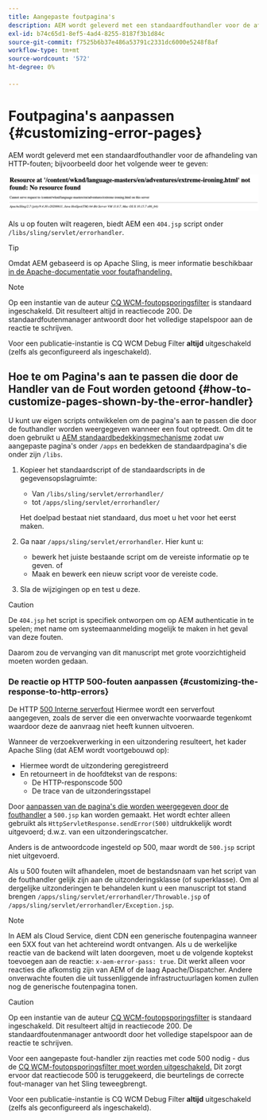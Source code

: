 ```yaml
---
title: Aangepaste foutpagina's
description: AEM wordt geleverd met een standaardfouthandler voor de afhandeling van HTTP-fouten, die kan worden aangepast.
exl-id: b74c65d1-8ef5-4ad4-8255-8187f3b1d84c
source-git-commit: f7525b6b37e486a53791c2331dc6000e5248f8af
workflow-type: tm+mt
source-wordcount: '572'
ht-degree: 0%

---
```


# Foutpagina&#39;s aanpassen {#customizing-error-pages}

AEM wordt geleverd met een standaardfouthandler voor de afhandeling van HTTP-fouten; bijvoorbeeld door het volgende weer te geven:

![Standaardfoutbericht](assets/error-message-standard.png)

Als u op fouten wilt reageren, biedt AEM een `404.jsp` script onder `/libs/sling/servlet/errorhandler`.

>[!TIP]
>
>Omdat AEM gebaseerd is op Apache Sling, is meer informatie beschikbaar [in de Apache-documentatie voor foutafhandeling.](https://sling.apache.org/documentation/the-sling-engine/errorhandling.html)

>[!NOTE]
>
>Op een instantie van de auteur [CQ WCM-foutopsporingsfilter](/help/implementing/deploying/configuring-osgi.md) is standaard ingeschakeld. Dit resulteert altijd in reactiecode 200. De standaardfoutenmanager antwoordt door het volledige stapelspoor aan de reactie te schrijven.
>
>Voor een publicatie-instantie is CQ WCM Debug Filter **altijd** uitgeschakeld (zelfs als geconfigureerd als ingeschakeld).

## Hoe te om Pagina&#39;s aan te passen die door de Handler van de Fout worden getoond {#how-to-customize-pages-shown-by-the-error-handler}

U kunt uw eigen scripts ontwikkelen om de pagina&#39;s aan te passen die door de fouthandler worden weergegeven wanneer een fout optreedt. Om dit te doen gebruikt u [AEM standaardbedekkingsmechanisme](/help/implementing/developing/introduction/overlays.md) zodat uw aangepaste pagina&#39;s onder `/apps` en bedekken de standaardpagina&#39;s die onder zijn `/libs`.

1. Kopieer het standaardscript of de standaardscripts in de gegevensopslagruimte:

   * Van `/libs/sling/servlet/errorhandler/`
   * tot `/apps/sling/servlet/errorhandler/`

   Het doelpad bestaat niet standaard, dus moet u het voor het eerst maken.

1. Ga naar `/apps/sling/servlet/errorhandler`. Hier kunt u:

   * bewerk het juiste bestaande script om de vereiste informatie op te geven. of
   * Maak en bewerk een nieuw script voor de vereiste code.

1. Sla de wijzigingen op en test u deze.

>[!CAUTION]
>
>De `404.jsp` het script is specifiek ontworpen om op AEM authenticatie in te spelen; met name om systeemaanmelding mogelijk te maken in het geval van deze fouten.
>
>Daarom zou de vervanging van dit manuscript met grote voorzichtigheid moeten worden gedaan.

### De reactie op HTTP 500-fouten aanpassen {#customizing-the-response-to-http-errors}

De HTTP [500 Interne serverfout](https://www.w3.org/Protocols/rfc2616/rfc2616-sec10.html) Hiermee wordt een serverfout aangegeven, zoals de server die een onverwachte voorwaarde tegenkomt waardoor deze de aanvraag niet heeft kunnen uitvoeren.

Wanneer de verzoekverwerking in een uitzondering resulteert, het kader Apache Sling (dat AEM wordt voortgebouwd op):

* Hiermee wordt de uitzondering geregistreerd
* En retourneert in de hoofdtekst van de respons:
   * De HTTP-responscode 500
   * De trace van de uitzonderingsstapel

Door [aanpassen van de pagina&#39;s die worden weergegeven door de fouthandler](#how-to-customize-pages-shown-by-the-error-handler) a `500.jsp` kan worden gemaakt. Het wordt echter alleen gebruikt als `HttpServletResponse.sendError(500)` uitdrukkelijk wordt uitgevoerd; d.w.z. van een uitzonderingscatcher.

Anders is de antwoordcode ingesteld op 500, maar wordt de `500.jsp` script niet uitgevoerd.

Als u 500 fouten wilt afhandelen, moet de bestandsnaam van het script van de fouthandler gelijk zijn aan de uitzonderingsklasse (of superklasse). Om al dergelijke uitzonderingen te behandelen kunt u een manuscript tot stand brengen `/apps/sling/servlet/errorhandler/Throwable.jsp` of `/apps/sling/servlet/errorhandler/Exception.jsp`.

>[!NOTE]
>
>In AEM als Cloud Service, dient CDN een generische foutenpagina wanneer een 5XX fout van het achtereind wordt ontvangen. Als u de werkelijke reactie van de backend wilt laten doorgeven, moet u de volgende koptekst toevoegen aan de reactie: `x-aem-error-pass: true`.
>Dit werkt alleen voor reacties die afkomstig zijn van AEM of de laag Apache/Dispatcher. Andere onverwachte fouten die uit tussenliggende infrastructuurlagen komen zullen nog de generische foutenpagina tonen.

>[!CAUTION]
>
>Op een instantie van de auteur [CQ WCM-foutopsporingsfilter](/help/implementing/deploying/configuring-osgi.md) is standaard ingeschakeld. Dit resulteert altijd in reactiecode 200. De standaardfoutenmanager antwoordt door het volledige stapelspoor aan de reactie te schrijven.
>
>Voor een aangepaste fout-handler zijn reacties met code 500 nodig - dus de [CQ WCM-foutopsporingsfilter moet worden uitgeschakeld.](/help/implementing/deploying/configuring-osgi.md) Dit zorgt ervoor dat reactiecode 500 is teruggekeerd, die beurtelings de correcte fout-manager van het Sling teweegbrengt.
>
>Voor een publicatie-instantie is CQ WCM Debug Filter **altijd** uitgeschakeld (zelfs als geconfigureerd als ingeschakeld).
